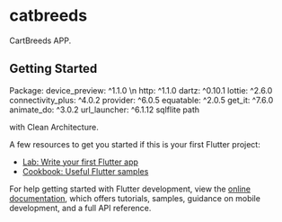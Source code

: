 # catbreeds

CartBreeds APP.

## Getting Started

  Package:
    device_preview: ^1.1.0 \n
    http: ^1.1.0
    dartz: ^0.10.1
    lottie: ^2.6.0
    connectivity_plus: ^4.0.2
    provider: ^6.0.5
    equatable: ^2.0.5
    get_it: ^7.6.0
    animate_do: ^3.0.2
    url_launcher: ^6.1.12
    sqlflite 
    path
    

with Clean Architecture.


A few resources to get you started if this is your first Flutter project:

- [Lab: Write your first Flutter app](https://docs.flutter.dev/get-started/codelab)
- [Cookbook: Useful Flutter samples](https://docs.flutter.dev/cookbook)

For help getting started with Flutter development, view the
[online documentation](https://docs.flutter.dev/), which offers tutorials,
samples, guidance on mobile development, and a full API reference.
